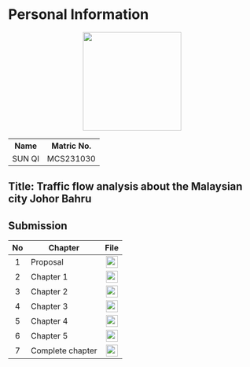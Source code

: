 # Personal Information
<p align="center"><img height="200px" src="https://github.com/drshahizan/research-design/blob/main/proposal/proposal24251/sunqi/IMG_4981.jpg"></p>

<table align="center">
  <tr>
    <th>Name</th>
    <th>Matric No.</th>
  </tr>
  <tr>
    <td>SUN QI</td>
    <td>MCS231030</td>
  </tr>
</table>

## Title: Traffic flow analysis about the Malaysian city Johor Bahru


## Submission

| No  | Chapter     |                                                 File |
| :-: | ---------- | :---------------------------------------------------------------------------------------------------: |
|  1  | Proposal | <a href="./proposal/proposal sunqi MCST-1043.pdf"><img src="../../../images/answer.png" width="24px" height="24px"></a> |
|  2  | Chapter 1 | <a href="./chapter1/chapter1 sunqi MCS-1043.pdf"><img src="../../../images/answer.png" width="24px" height="24px"></a> |
|  3  | Chapter 2 | <a href="./chapter2/chapter 2_sunqi.pdf"><img src="../../../images/answer.png" width="24px" height="24px"></a> |
|  4  | Chapter 3 | <a href="./chapter3/Chapter3_SunQi.pdf"><img src="../../../images/answer.png" width="24px" height="24px"></a> |
|  5  | Chapter 4 | <a href="./chapter4/Chapter4_SunQi.pdf"><img src="../../../images/answer.png" width="24px" height="24px"></a> |
|  6  | Chapter 5 | <a href="./chapter5/Chapter5_SunQi.pdf"><img src="../../../images/answer.png" width="24px" height="24px"></a> |
|  7  | Complete chapter | <a href="./Complete chapter/Thesis_SunQi.pdf"><img src="../../../images/answer.png" width="24px" height="24px"></a> |
